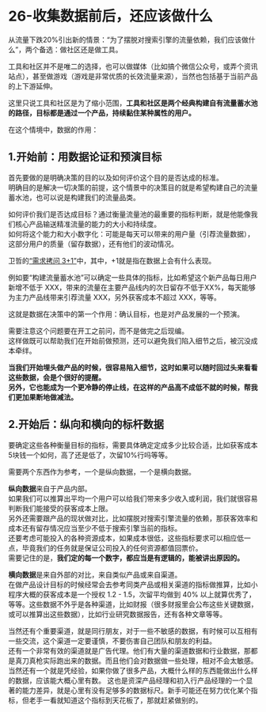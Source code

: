 26-收集数据前后，还应该做什么
=====

从流量下跌20%引出新的情景：“为了摆脱对搜索引擎的流量依赖，我们应该做什么”，两个备选：做社区还是做工具。

工具和社区并不是唯二的选择，也可以做媒体（比如搞个微信公众号，或弄个资讯站点），甚至做游戏（游戏是非常优质的长效流量来源），当然也包括基于当前产品的上下游延伸。

这里只说工具和社区是为了缩小范围，**工具和社区是两个经典构建自有流量蓄水池的路径，目标都是通过一个产品，持续黏住某种属性的用户。**

在这个情境中，数据的作用：


1.开始前：用数据论证和预演目标
-----
首先要做的是明确决策的目的以及如何评价这个目的是否达成的标准。  
明确目的是解决一切决策的前提，这个情景中的决策目的就是希望构建自己的流量蓄水池，也可以说是构建我们的流量品类。 

如何评价我们是否达成目标？通过衡量流量池的最重要的指标判断，就是他能像我们核心产品输送精准流量的能力的大小和持续度。  
如何将这个能力和大小数字化：可能是每天可以带来的用户量（引荐流量数据），这部分用户的质量（留存数据），还有他们的波动情况。

卫哲的[“需求拷问 3+1”](http://iamsujie.com/8000/8018/)中，其中，+1就是指在数据上会有什么表现。

例如要“构建流量蓄水池”可以确定一些具体的指标，比如希望这个新产品每日用户新增不低于 XXX，带来的流量在主要产品线内的次日留存不低于XX%，每天能够为主力产品线带来引荐流量 XXX，另外获客成本不超过 XXX，等等。

这就是数据在决策中的第一个作用：确认目标，也是对产品发展的一个预演。

需要注意这个问题要在开工之前问，而不是做完之后现编。  
这样做既可以帮助我们在开始前做预测，还可以避免我们陷入细节之后，被沉没成本牵绊。

**当我们开始埋头做产品的时候，很容易陷入细节，这时如果可以随时回过头来看看这些数据，会是个很好的提醒。**  
**另外，它也能成为一个更冷静的停止线，在这样的产品高不成低不就的时候，帮我们更加果断地做减法。**

2.开始后：纵向和横向的标杆数据
-----
要确定这些各种衡量目标的指标，需要具体确定定成多少比较合适，比如获客成本5块钱一个如何，高了还是低了，次留10%行吗等等。

需要两个东西作为参考，一个是纵向数据，一个是横向数据。

**纵向数据**来自于产品内部。  
如果我们可以推算出平均一个用户可以给我们带来多少收入或利润，我们就很容易判断我们能接受的获客成本上限。  
另外还需要跟产品的现状做对比，比如摆脱对搜索引擎流量的依赖，那获客效率和成本还有留存情况应当至少不低于搜索引擎当前的指标。    
还要考虑可能投入的各种资源成本，如果成本很低，这些指标要求可以相应低一点，毕竟我们的任务就是保证公司投入的任何资源都值回票价。  
需要记住的是，**我们定的每一个数字，都应当是有逻辑的，能被讲出原因的。**  

**横向数据**是来自外部的对比，来自类似产品或来自渠道。  
在做产品设计目标的时候经常会去参考同类产品或相关渠道的指标做推算，比如小程序大概的获客成本是一个授权 1.2 - 1.5，次留平均做到 40% 以上就算优秀了，等等。这些数据不外乎是各种渠道，比如财报（很多财报里会公布这些关键数据，或可以推算出这些数据），比如行业研究数据报告，还有各种文章等等。

当然还有个重要渠道，就是同行朋友，对于一些不敏感的数据，有时候可以互相有一些交流，这个渠道一定要谨慎，不要伤害自己团队和朋友的利益。  
还有一个非常有效的渠道就是广告代理。他们有大量的渠道数据和行业数据，那都是真刀真枪实际跑出来的数据。而且他们会对数据做一些处理，相对不会太敏感。  
当然还有一个就是凭经验，如果你做了很多产品，大概什么样的东西能做出什么样的数据，应该能大概心里有数。
这也是资深产品经理和初入行产品经理的一个显著的能力差异，就是心里有没有足够多的数据标尺。新手可能还在努力优化某个指标，但老手一看就知道这个指标到天花板了，那就赶紧做别的。  

